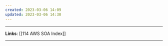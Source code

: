 ```yaml
---
created: 2023-03-06 14:09
updated: 2023-03-06 14:30
---
```

---
**Links**: [[114 AWS SOA Index]]

---
